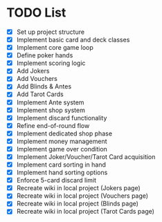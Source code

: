 # TODO List

- [x] Set up project structure
- [x] Implement basic card and deck classes
- [x] Implement core game loop
- [x] Define poker hands
- [x] Implement scoring logic
- [x] Add Jokers
- [x] Add Vouchers
- [x] Add Blinds & Antes
- [x] Add Tarot Cards
- [x] Implement Ante system
- [x] Implement shop system
- [x] Implement discard functionality
- [x] Refine end-of-round flow
- [x] Implement dedicated shop phase
- [x] Implement money management
- [x] Implement game over condition
- [x] Implement Joker/Voucher/Tarot Card acquisition
- [x] Implement card sorting in hand
- [x] Implement hand sorting options
- [x] Enforce 5-card discard limit
- [x] Recreate wiki in local project (Jokers page)
- [x] Recreate wiki in local project (Vouchers page)
- [x] Recreate wiki in local project (Blinds page)
- [x] Recreate wiki in local project (Tarot Cards page)